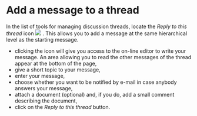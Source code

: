 # Add a message to a thread

In the list of tools for managing discussion threads, locate the _Reply to this thread_ icon ![](../../.gitbook/assets/graphics17%20%281%29.png) . This allows you to add a message at the same hierarchical level as the starting message.

* clicking the icon will give you access to the on-line editor to write your message. An area allowing you to read the other messages of the thread appear at the bottom of the page,
* give a short topic to your message,
* enter your message,
* choose whether you want to be notified by e-mail in case anybody answers your message,
* attach a document \(optional\) and, if you do, add a small comment describing the document,
* click on the _Reply to this thread_ button.

